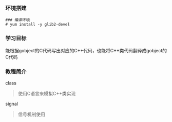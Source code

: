 ### 环境搭建

```
### 编译环境
# yum install -y glib2-devel
```

### 学习目标

能根据gobject的C代码写出对应的C++代码，也能将C++类代码翻译成gobject的C代码

### 教程简介

class

> 使用C语言来模拟C++类实现

signal

> 信号机制使用